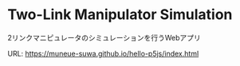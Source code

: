 # Two-Link Manipulator Simulation

2リンクマニピュレータのシミュレーションを行うWebアプリ

URL: <https://muneue-suwa.github.io/hello-p5js/index.html>
